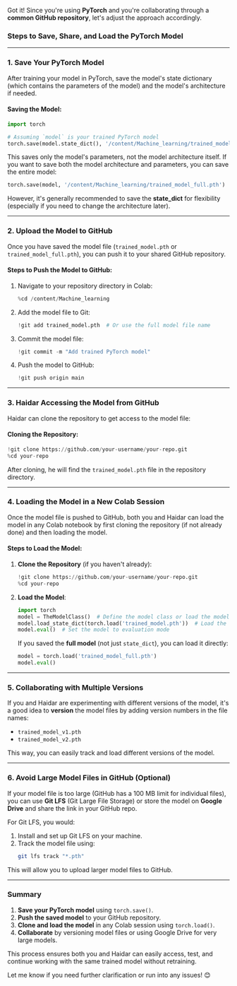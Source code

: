 Got it! Since you're using **PyTorch** and you're collaborating through a **common GitHub repository**, let's adjust the approach accordingly.

### **Steps to Save, Share, and Load the PyTorch Model**

---

### **1. Save Your PyTorch Model**

After training your model in PyTorch, save the model's state dictionary (which contains the parameters of the model) and the model's architecture if needed.

#### **Saving the Model**:
```python
import torch

# Assuming `model` is your trained PyTorch model
torch.save(model.state_dict(), '/content/Machine_learning/trained_model.pth')
```

This saves only the model's parameters, not the model architecture itself. If you want to save both the model architecture and parameters, you can save the entire model:

```python
torch.save(model, '/content/Machine_learning/trained_model_full.pth')
```

However, it's generally recommended to save the **state_dict** for flexibility (especially if you need to change the architecture later).

---

### **2. Upload the Model to GitHub**

Once you have saved the model file (`trained_model.pth` or `trained_model_full.pth`), you can push it to your shared GitHub repository.

#### **Steps to Push the Model to GitHub**:
1. Navigate to your repository directory in Colab:
   ```python
   %cd /content/Machine_learning
   ```

2. Add the model file to Git:
   ```python
   !git add trained_model.pth  # Or use the full model file name
   ```

3. Commit the model file:
   ```python
   !git commit -m "Add trained PyTorch model"
   ```

4. Push the model to GitHub:
   ```python
   !git push origin main
   ```

---

### **3. Haidar Accessing the Model from GitHub**

Haidar can clone the repository to get access to the model file:

#### **Cloning the Repository**:
```python
!git clone https://github.com/your-username/your-repo.git
%cd your-repo
```

After cloning, he will find the `trained_model.pth` file in the repository directory.

---

### **4. Loading the Model in a New Colab Session**

Once the model file is pushed to GitHub, both you and Haidar can load the model in any Colab notebook by first cloning the repository (if not already done) and then loading the model.

#### **Steps to Load the Model**:

1. **Clone the Repository** (if you haven't already):
   ```python
   !git clone https://github.com/your-username/your-repo.git
   %cd your-repo
   ```

2. **Load the Model**:
   ```python
   import torch
   model = TheModelClass()  # Define the model class or load the model architecture
   model.load_state_dict(torch.load('trained_model.pth'))  # Load the saved parameters
   model.eval()  # Set the model to evaluation mode
   ```

   If you saved the **full model** (not just `state_dict`), you can load it directly:
   ```python
   model = torch.load('trained_model_full.pth')
   model.eval()
   ```

---

### **5. Collaborating with Multiple Versions**
If you and Haidar are experimenting with different versions of the model, it's a good idea to **version** the model files by adding version numbers in the file names:

- `trained_model_v1.pth`
- `trained_model_v2.pth`

This way, you can easily track and load different versions of the model.

---

### **6. Avoid Large Model Files in GitHub (Optional)**
If your model file is too large (GitHub has a 100 MB limit for individual files), you can use **Git LFS** (Git Large File Storage) or store the model on **Google Drive** and share the link in your GitHub repo.

For Git LFS, you would:
1. Install and set up Git LFS on your machine.
2. Track the model file using:
   ```bash
   git lfs track "*.pth"
   ```

This will allow you to upload larger model files to GitHub.

---

### **Summary**

1. **Save your PyTorch model** using `torch.save()`.
2. **Push the saved model** to your GitHub repository.
3. **Clone and load the model** in any Colab session using `torch.load()`.
4. **Collaborate** by versioning model files or using Google Drive for very large models.

This process ensures both you and Haidar can easily access, test, and continue working with the same trained model without retraining.

Let me know if you need further clarification or run into any issues! 😊
